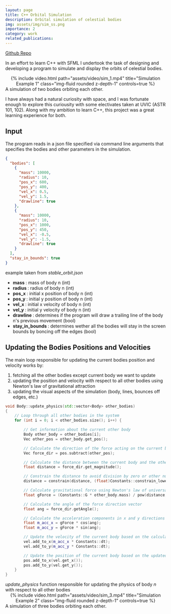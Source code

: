 ```yaml
---
layout: page
title: C++ Orbital Simulation
description: Orbital simulation of celestial bodies
img: assets/img/sim_ss.png
importance: 2
category: work
related_publications: 
---
```

[Github Repo](https://github.com/JakeTaranov/oribtsim)


In an effort to learn C++ with SFML I undertook the task of designing and developing a program to simulate and display the orbits of celestial bodies. 


<div class="row" align="center">
    <div class="col-sm mt-3 mt-md-0">
        {% include video.html path="assets/video/sim_1.mp4" title="Simulation Example 1" class="img-fluid rounded z-depth-1" controls=true %}
    </div>
</div>
<div class="caption">
    A simulation of two bodies orbiting each other. 
</div>

I have always had a natural curiosity with space, and I was fortunate enough to explore this curiousity with some electivates taken at UVIC (ASTR 101, 102). Along with my ambition to learn C++, this project was a great learning experience for both.

## Input
The program reads in a json file specified via command line arguments that specifies the bodies and other parameters in the simulation. 


```json
{
  "bodies": [
    {
      "mass": 10000,
      "radius": 10,
      "pos_x": 600,
      "pos_y": 400,
      "vel_x": 0.5,
      "vel_y": 1.5,
      "drawline": true
    },
    {
      "mass": 10000,
      "radius": 10,
      "pos_x": 1000,
      "pos_y": 450,
      "vel_x": -0.5,
      "vel_y": -1.5,
      "drawline": true
    }
  ],
  "stay_in_bounds": true
}
```
<div class="caption">
    example taken from <em>stable_orbit.json</em>
</div>

<ul>
  <li> <strong> mass </strong>: mass of body n (int) </li>
  <li> <strong> radius </strong>: radius of body n (int) </li>
  <li> <strong> pos_x </strong>: initial x position of body n (int) </li>
  <li> <strong> pos_y </strong>: initial y position of body n (int)</li>
  <li> <strong> vel_x </strong>: initial x velocity of body n (int) </li>
  <li> <strong> vel_y </strong>: initial y velocity of body n (int) </li>
  <li> <strong> drawline </strong>: determines if the program will draw a trailing line of the body n's previous movement (bool) </li>
  <li> <strong> stay_in_bounds </strong>: determines wether all the bodies will stay in the screen bounds by boncing off the edges (bool)</li>
</ul>

## Updating the Bodies Positions and Velocities

The main loop responsible for updating the current bodies position and velocity works by:

<ol>
    <li> fetching all the other bodies except current body we want to update </li>
    <li> updating the position and velocity with respect to all other bodies using Newton's law of gravitational attraction </li> 
    <li> updating the visual aspects of the simulation (body, lines, bounces off edges, etc.) </li>
</ol>

```c++
void Body::update_physics(std::vector<Body> other_bodies)
{
    // Loop through all other bodies in the system
    for (int i = 0; i < other_bodies.size(); i++) {

        // Get information about the current other body
        Body other_body = other_bodies[i];
        Vec other_pos = other_body.get_pos();

        // Calculate the direction of the force acting on the current body
        Vec force_dir = pos.subtract(other_pos);

        // Calculate the distance between the current body and the other body
        float distance = force_dir.get_magnitude();

        // Constrain the distance to avoid division by zero or other numerical issues
        distance = constrain(distance, (float)Constants::constrain_lower, (float)Constants::constrain_upper);

        // Calculate gravitational force using Newton's law of universal gravitation
        float gForce = (Constants::G * other_body.mass) / pow(distance, 2);

        // Calculate the angle of the force direction vector
        float ang = force_dir.getAngle();

        // Calculate the acceleration components in x and y directions
        float m_acc_x = gForce * cos(ang);
        float m_acc_y = gForce * sin(ang);

        // Update the velocity of the current body based on the calculated acceleration
        vel.add_to_x(m_acc_x * Constants::dt);
        vel.add_to_y(m_acc_y * Constants::dt);

        // Update the position of the current body based on the updated velocity
        pos.add_to_x(vel.get_x());
        pos.add_to_y(vel.get_y());
    }
}
```
<div class="caption">
    <em>update_physics</em> function responsible for updating the physics of body <em> n </em> with respect to all other bodies
</div>

<div class="row" align="center">
    <div class="col-sm mt-3 mt-md-0">
        {% include video.html path="assets/video/sim_3.mp4" title="Simulation Example 2" class="img-fluid rounded z-depth-1" controls=true %}
    </div>
</div>
<div class="caption">
    A simulation of three bodies orbiting each other. 
</div>
